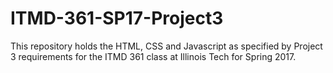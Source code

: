 # ITMD-361-SP17-Project3

This repository holds the HTML, CSS and Javascript as specified by Project 3 requirements for the ITMD 361 class at Illinois Tech for Spring 2017. 
